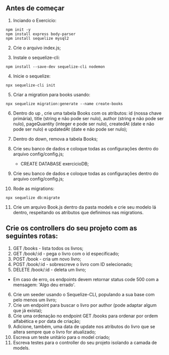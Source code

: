 ## Antes de começar

01. Inciando o Exercicio:
```
npm init -y
npm install express body-parser
npm install sequelize mysql2
```

02. Crie o arquivo index.js;

03. Instale o sequelize-cli:
```
npm install --save-dev sequelize-cli nodemon
````

04. Inicie o sequelize:
```
npx sequelize-cli init
```

05.  Criar a migration para books usando:
```
npx sequelize migration:generate --name create-books
```

06. Dentro do up , crie uma tabela Books com os atributos: id (nossa chave primária), title (string e não pode ser nulo), author (string e não pode ser nulo), pageQuantity (integer e pode ser nulo), createdAt (date e não pode ser nulo) e updatedAt (date e não pode ser nulo);

07. Dentro do down, remova a tabela Books;

08. Crie seu banco de dados e coloque todas as configurações dentro do arquivo config/config.js;
    - CREATE DATABASE exercicioDB;
09. Crie seu banco de dados e coloque todas as configurações dentro do arquivo config/config.js;

10. Rode as migrations:
```
npx sequelize db:migrate
```

11. Crie um arquivo Book.js dentro da pasta models e crie seu modelo lá dentro, respeitando os atributos que definimos nas migrations.

## Crie os controllers do seu projeto com as seguintes rotas:

01. GET /books - lista todos os livros;
02. GET /book/:id - pega o livro com o id especificado;
03. POST /book - cria um novo livro;
04. POST /book/:id - sobrescreve o livro com ID selecionado;
05. DELETE /book/:id - deleta um livro;

- Em caso de erro, os endpoints devem retornar status code 500 com a mensagem: 'Algo deu errado'.

06. Crie um seeder usando o Sequelize-CLI, populando a sua base com pelo menos um livro;
07. Crie um endpoint para buscar o livro por author (pode adaptar algum que já exista);
08. Crie uma ordenação no endpoint GET /books para ordenar por ordem alfabética e por data de criação;
09. Adicione, também, uma data de update nos atributos do livro que se altera sempre que o livro for atualizado;
10. Escreva um teste unitário para o model criado;
11. Escreva testes para o controller do seu projeto isolando a camada de models.
